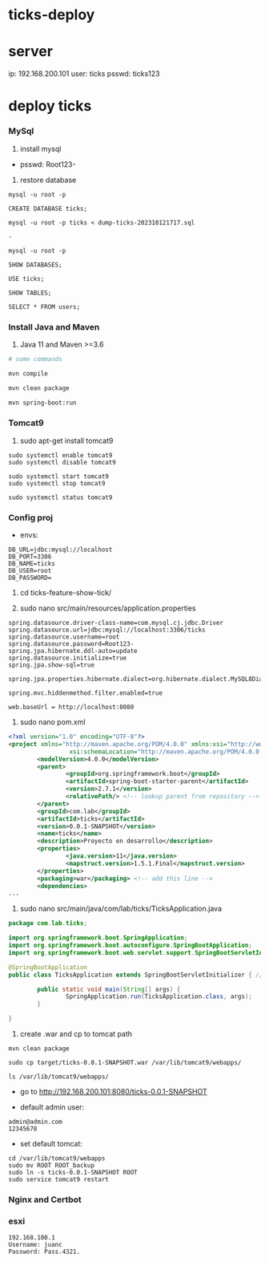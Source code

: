 # ticks-deploy

# server

ip: 192.168.200.101
user: ticks
psswd: ticks123

# deploy ticks

### MySql

1. install mysql

- psswd: Root123-

1. restore database

```
mysql -u root -p

CREATE DATABASE ticks;

mysql -u root -p ticks < dump-ticks-202310121717.sql

-

mysql -u root -p

SHOW DATABASES;

USE ticks;

SHOW TABLES;

SELECT * FROM users;
```

### Install Java and Maven

1. Java 11 and Maven >=3.6

```bash
# some commands

mvn compile

mvn clean package

mvn spring-boot:run
```

### Tomcat9

1. sudo apt-get install tomcat9

```
sudo systemctl enable tomcat9
sudo systemctl disable tomcat9

sudo systemctl start tomcat9
sudo systemctl stop tomcat9

sudo systemctl status tomcat9
```

### Config proj

- envs:

```
DB_URL=jdbc:mysql://localhost
DB_PORT=3306
DB_NAME=ticks
DB_USER=root
DB_PASSWORD=
```

1. cd ticks-feature-show-tick/

1. sudo nano src/main/resources/application.properties

```
spring.datasource.driver-class-name=com.mysql.cj.jdbc.Driver
spring.datasource.url=jdbc:mysql://localhost:3306/ticks
spring.datasource.username=root
spring.datasource.password=Root123-
spring.jpa.hibernate.ddl-auto=update
spring.datasource.initialize=true
spring.jpa.show-sql=true

spring.jpa.properties.hibernate.dialect=org.hibernate.dialect.MySQL8Dialect

spring.mvc.hiddenmethod.filter.enabled=true

web.baseUrl = http://localhost:8080
```

1. sudo nano pom.xml

```xml
<?xml version="1.0" encoding="UTF-8"?>
<project xmlns="http://maven.apache.org/POM/4.0.0" xmlns:xsi="http://www.w3.org/2001/XMLSchema-instance"
                 xsi:schemaLocation="http://maven.apache.org/POM/4.0.0 https://maven.apache.org/xsd/maven-4.0.0.xsd">
        <modelVersion>4.0.0</modelVersion>
        <parent>
                <groupId>org.springframework.boot</groupId>
                <artifactId>spring-boot-starter-parent</artifactId>
                <version>2.7.1</version>
                <relativePath/> <!-- lookup parent from repository -->
        </parent>
        <groupId>com.lab</groupId>
        <artifactId>ticks</artifactId>
        <version>0.0.1-SNAPSHOT</version>
        <name>ticks</name>
        <description>Proyecto en desarrollo</description>
        <properties>
                <java.version>11</java.version>
                <mapstruct.version>1.5.1.Final</mapstruct.version>
        </properties>
        <packaging>war</packaging> <!-- add this line -->
        <dependencies>
...

```

1. sudo nano src/main/java/com/lab/ticks/TicksApplication.java

```java
package com.lab.ticks;

import org.springframework.boot.SpringApplication;
import org.springframework.boot.autoconfigure.SpringBootApplication;
import org.springframework.boot.web.servlet.support.SpringBootServletInitializer; // add this pkg

@SpringBootApplication
public class TicksApplication extends SpringBootServletInitializer { // extends the class

        public static void main(String[] args) {
                SpringApplication.run(TicksApplication.class, args);
        }

}
```

1. create .war and cp to tomcat path

```
mvn clean package

sudo cp target/ticks-0.0.1-SNAPSHOT.war /var/lib/tomcat9/webapps/

ls /var/lib/tomcat9/webapps/
```

- go to http://192.168.200.101:8080/ticks-0.0.1-SNAPSHOT

- default admin user:

```
admin@admin.com
12345678
```

- set default tomcat:

```
cd /var/lib/tomcat9/webapps
sudo mv ROOT ROOT_backup
sudo ln -s ticks-0.0.1-SNAPSHOT ROOT
sudo service tomcat9 restart
```

### Nginx and Certbot

### esxi

```
192.168.100.1
Username: juanc
Password: Pass.4321.
```
